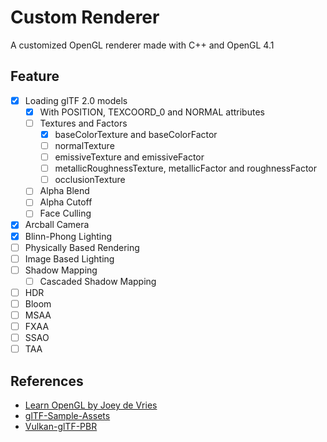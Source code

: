 # Custom Renderer

A customized OpenGL renderer made with C++ and OpenGL 4.1

## Feature

- [x] Loading glTF 2.0 models
  - [x] With POSITION, TEXCOORD_0 and NORMAL attributes
  - [ ] Textures and Factors
    - [x] baseColorTexture and baseColorFactor
    - [ ] normalTexture
    - [ ] emissiveTexture and emissiveFactor
    - [ ] metallicRoughnessTexture, metallicFactor and roughnessFactor
    - [ ] occlusionTexture
  - [ ] Alpha Blend
  - [ ] Alpha Cutoff
  - [ ] Face Culling
- [x] Arcball Camera
- [x] Blinn-Phong Lighting
- [ ] Physically Based Rendering
- [ ] Image Based Lighting
- [ ] Shadow Mapping
  - [ ] Cascaded Shadow Mapping
- [ ] HDR
- [ ] Bloom
- [ ] MSAA
- [ ] FXAA
- [ ] SSAO
- [ ] TAA

## References

- [Learn OpenGL by Joey de Vries](https://learnopengl.com/Introduction)
- [glTF-Sample-Assets](https://github.com/KhronosGroup/glTF-Sample-Assets)
- [Vulkan-glTF-PBR](https://github.com/SaschaWillems/Vulkan-glTF-PBR)
